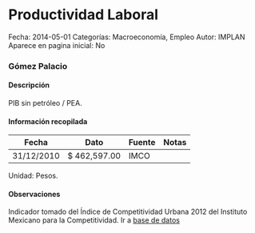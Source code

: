 Productividad Laboral
=====

Fecha: 2014-05-01
Categorías: Macroeconomía, Empleo
Autor: IMPLAN
Aparece en pagina inicial: No

### Gómez Palacio

#### Descripción

PIB sin petróleo / PEA.

<!-- break -->

#### Información recopilada

<table class="table table-hover table-bordered matriz">
  <thead>
    <tr><th>Fecha</th><th>Dato</th><th>Fuente</th><th>Notas</th></tr>
  </thead>
  <tbody>
    <tr><td class="centrado">31/12/2010</td><td class="derecha">$ 462,597.00</td><td>IMCO</td><td></td></tr>
  </tbody>
</table>

Unidad: Pesos.

#### Observaciones

Indicador tomado del Índice de Competitividad Urbana 2012 del Instituto Mexicano para la Competitividad. Ir a [base de datos](http://porciudad.comparadondevives.org/contacto)
